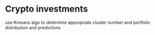 # Crypto investments 
 use Kmeans algo to determine appropriate cluster number and portfolio distribution and predictions
